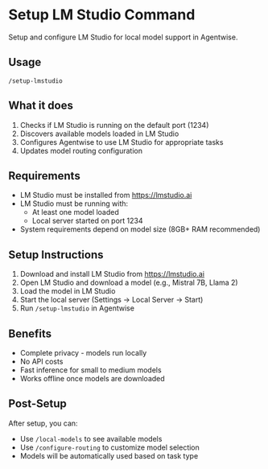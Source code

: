 # Setup LM Studio Command

Setup and configure LM Studio for local model support in Agentwise.

## Usage
```
/setup-lmstudio
```

## What it does
1. Checks if LM Studio is running on the default port (1234)
2. Discovers available models loaded in LM Studio
3. Configures Agentwise to use LM Studio for appropriate tasks
4. Updates model routing configuration

## Requirements
- LM Studio must be installed from https://lmstudio.ai
- LM Studio must be running with:
  - At least one model loaded
  - Local server started on port 1234
- System requirements depend on model size (8GB+ RAM recommended)

## Setup Instructions
1. Download and install LM Studio from https://lmstudio.ai
2. Open LM Studio and download a model (e.g., Mistral 7B, Llama 2)
3. Load the model in LM Studio
4. Start the local server (Settings → Local Server → Start)
5. Run `/setup-lmstudio` in Agentwise

## Benefits
- Complete privacy - models run locally
- No API costs
- Fast inference for small to medium models
- Works offline once models are downloaded

## Post-Setup
After setup, you can:
- Use `/local-models` to see available models
- Use `/configure-routing` to customize model selection
- Models will be automatically used based on task type